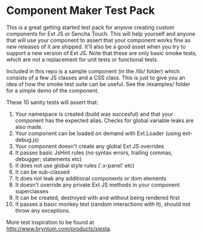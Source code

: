 Component Maker Test Pack
=========================

This is a great getting started test pack for anyone creating custom components for Ext JS or Sencha Touch. This will help yourself and anyone
that will use your component to assert that your component works fine as new releases of it are shipped. It'll also be a good asset when
you try to support a new version of Ext JS. Note that these are only basic smoke tests, which are not a replacement for unit tests or functional tests.

Included in this repo is a sample component (in the /lib/ folder) which consists of a few JS classes and a CSS class. This is just to give you an
idea of how the smoke test suite can be useful. See the /examples/ folder for a simple demo of the component.

These 10 sanity tests will assert that:

1. Your namespace is created (build was succesful) and that your component has the expected alias. Checks for global variable leaks are also made.
2. Your component can be loaded on demand with Ext.Loader (using ext-debug.js)
3. Your component doesn't create any global Ext JS overrides
4. It passes basic JsHint rules (no syntax errors, trailing commas, debugger; statements etc)
5. It does not use global style rules ('.x-panel' etc)
6. It can be sub-classed
7. It does not leak any additional components or dom elements
8. It doesn't override any private Ext JS methods in your component superclasses
9. It can be created, destroyed with and without being rendered first
10. It passes a basic monkey test (random interactions with it), should not throw any exceptions.

More test inspiration to be found at http://www.bryntum.com/products/siesta.

